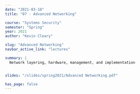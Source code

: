 ```yaml
---
date: "2021-03-18"
title: "07 - Advanced Networking"

course: "Systems Security"
semester: "Spring"
year: 2021
author: "Kevin Cleary"

slug: "Advanced Networking"
navbar_active_link: "lectures"

summary: |
  Network layering, hardware, management, and implementation


slides: "/slides/spring2021/Advanced Networking.pdf"

has_page: false
---
```


